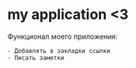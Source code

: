 # my application <3

Функционал моего приложения:
	
	- Добавлять в закладки ссылки
	- Писать заметки